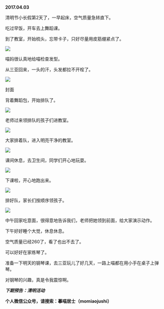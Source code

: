 
          
            
**2017.04.03**

清明节小长假第2天了，一早起床，空气质量急转直下。

吃过早饭，开车去上舞蹈课。

到了教室，开始梳头，忘带卡子，只好尽量用皮筋绷紧点了。




![](//upload-images.jianshu.io/upload_images/51001-2d693769c48909ee.jpg)




喵妈很认真地给喵检查发型。

从三亚回来，一头的汗，头发都拉不开栓了。




![](//upload-images.jianshu.io/upload_images/51001-ba139923ff48e069.jpg)

封面


背着舞蹈包，开始排队了。




![](//upload-images.jianshu.io/upload_images/51001-1586fe714229d3ef.jpg)




老师过来领排队的孩子们进教室。




![](//upload-images.jianshu.io/upload_images/51001-72d1bd85e2e546b3.jpg)




大家排着队，进入明亮干净的教室。




![](//upload-images.jianshu.io/upload_images/51001-7854c8fafaed64fd.jpg)




课间休息，去卫生间，同学们开心地玩耍。




![](//upload-images.jianshu.io/upload_images/51001-01ea481736558a2c.jpg)




下课啦，开心地跑出来。




![](//upload-images.jianshu.io/upload_images/51001-ff8d679b51ccbedb.jpg)




排好队，家长们按顺序领孩子。




![](//upload-images.jianshu.io/upload_images/51001-0beeba77a9978664.jpg)




中午回家吃意面，很得意地告诉我们，老师把她领到前面，给大家演示动作。

下午好好睡个大觉，休息休息。

空气质量已经260了，看了也出不去了。

可以好好在家练琴了。

准备一下明天的钢琴课，去三亚玩儿了好几天，一路上喵都在用小手在桌子上弹琴。

对钢琴的兴趣，真是令我震惊啊。


***下期预告：清明活动***


**个人微信公众号，请搜索：摹喵居士（momiaojushi）**

          
        